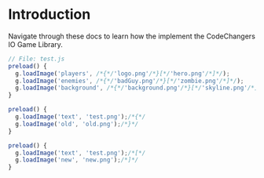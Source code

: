 # Introduction

Navigate through these docs to learn how the implement the CodeChangers IO Game Library.

```javascript
// File: test.js
preload() {
  g.loadImage('players', /*{*/'logo.png'/*}[*/'hero.png'/*]*/);
  g.loadImage('enemies', /*{*/'badGuy.png'/*}[*/'zombie.png'/*]*/);
  g.loadImage('background', /*{*/'background.png'/*}[*/'skyline.png'/*]*/);
}
```

```javascript
preload() {
  g.loadImage('text', 'test.png');/*{*/
  g.loadImage('old', 'old.png');/*}*/
}
```

```javascript
preload() {
  g.loadImage('text', 'test.png');/*[*/
  g.loadImage('new', 'new.png');/*]*/
}
```
